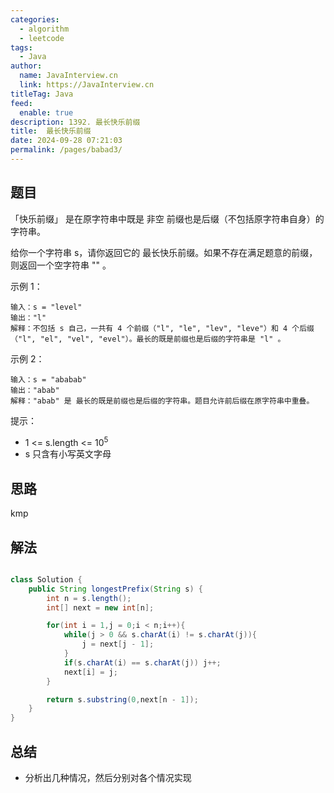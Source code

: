 ```yaml
---
categories: 
  - algorithm
  - leetcode
tags: 
  - Java
author: 
  name: JavaInterview.cn
  link: https://JavaInterview.cn
titleTag: Java
feed: 
  enable: true
description: 1392. 最长快乐前缀
title:  最长快乐前缀
date: 2024-09-28 07:21:03
permalink: /pages/babad3/
---
```


## 题目

「快乐前缀」 是在原字符串中既是 非空 前缀也是后缀（不包括原字符串自身）的字符串。

给你一个字符串 s，请你返回它的 最长快乐前缀。如果不存在满足题意的前缀，则返回一个空字符串 "" 。



示例 1：

    输入：s = "level"
    输出："l"
    解释：不包括 s 自己，一共有 4 个前缀（"l", "le", "lev", "leve"）和 4 个后缀（"l", "el", "vel", "evel"）。最长的既是前缀也是后缀的字符串是 "l" 。
示例 2：

    输入：s = "ababab"
    输出："abab"
    解释："abab" 是 最长的既是前缀也是后缀的字符串。题目允许前后缀在原字符串中重叠。


提示：

* 1 <= s.length <= 10<sup>5</sup>
* s 只含有小写英文字母

## 思路

kmp

## 解法
```java

class Solution {
    public String longestPrefix(String s) {
        int n = s.length();
        int[] next = new int[n];

        for(int i = 1,j = 0;i < n;i++){
            while(j > 0 && s.charAt(i) != s.charAt(j)){
                j = next[j - 1];
            }
            if(s.charAt(i) == s.charAt(j)) j++;
            next[i] = j;
        }

        return s.substring(0,next[n - 1]);
    }
}


```

## 总结

- 分析出几种情况，然后分别对各个情况实现 
